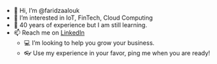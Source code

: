 - 👋 Hi, I’m @faridzaalouk
- 👀 I’m interested in IoT, FinTech, Cloud Computing
- 🌱 40 years of experience but I am still learning.
- 📫 Reach me on [LinkedIn](https://www.linkedin.com/feed/) 
  - 💻 I’m looking to help you grow your business. 
  - 👓 Use my experience in your favor, ping me when you are ready!


<!---
faridzaalouk/faridzaalouk is a ✨ special ✨ repository because its `README.md` (this file) appears on your GitHub profile.
You can click the Preview link to take a look at your changes.
--->
